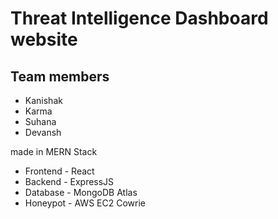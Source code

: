 # Threat Intelligence Dashboard website

## Team members

- Kanishak
- Karma
- Suhana
- Devansh

made in MERN Stack

- Frontend - React
- Backend - ExpressJS
- Database - MongoDB Atlas
- Honeypot - AWS EC2 Cowrie
